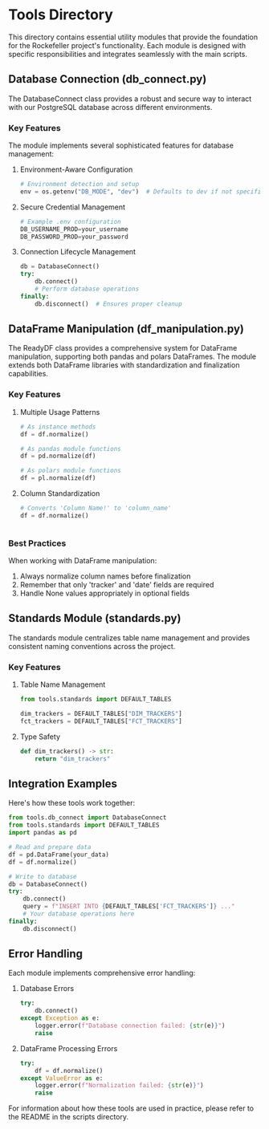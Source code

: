 # Tools Directory

This directory contains essential utility modules that provide the foundation for the Rockefeller project's functionality. Each module is designed with specific responsibilities and integrates seamlessly with the main scripts.

## Database Connection (db_connect.py)

The DatabaseConnect class provides a robust and secure way to interact with our PostgreSQL database across different environments.

### Key Features

The module implements several sophisticated features for database management:

1. Environment-Aware Configuration
   ```python
   # Environment detection and setup
   env = os.getenv("DB_MODE", "dev")  # Defaults to dev if not specified
   ```

2. Secure Credential Management
   ```python
   # Example .env configuration
   DB_USERNAME_PROD=your_username
   DB_PASSWORD_PROD=your_password
   ```

3. Connection Lifecycle Management
   ```python
   db = DatabaseConnect()
   try:
       db.connect()
       # Perform database operations
   finally:
       db.disconnect()  # Ensures proper cleanup
   ```

## DataFrame Manipulation (df_manipulation.py)

The ReadyDF class provides a comprehensive system for DataFrame manipulation, supporting both pandas and polars DataFrames. The module extends both DataFrame libraries with standardization and finalization capabilities.

### Key Features

1. Multiple Usage Patterns
   ```python
   # As instance methods
   df = df.normalize()
   
   # As pandas module functions
   df = pd.normalize(df)
   
   # As polars module functions
   df = pl.normalize(df)
   ```

2. Column Standardization
   ```python
   # Converts 'Column Name!' to 'column_name'
   df = df.normalize()
   ```
   ```

### Best Practices

When working with DataFrame manipulation:
1. Always normalize column names before finalization
2. Remember that only 'tracker' and 'date' fields are required
3. Handle None values appropriately in optional fields

## Standards Module (standards.py)

The standards module centralizes table name management and provides consistent naming conventions across the project.

### Key Features

1. Table Name Management
   ```python
   from tools.standards import DEFAULT_TABLES
   
   dim_trackers = DEFAULT_TABLES["DIM_TRACKERS"]
   fct_trackers = DEFAULT_TABLES["FCT_TRACKERS"]
   ```

2. Type Safety
   ```python
   def dim_trackers() -> str:
       return "dim_trackers"
   ```

## Integration Examples

Here's how these tools work together:

```python
from tools.db_connect import DatabaseConnect
from tools.standards import DEFAULT_TABLES
import pandas as pd

# Read and prepare data
df = pd.DataFrame(your_data)
df = df.normalize()

# Write to database
db = DatabaseConnect()
try:
    db.connect()
    query = f"INSERT INTO {DEFAULT_TABLES['FCT_TRACKERS']} ..."
    # Your database operations here
finally:
    db.disconnect()
```

## Error Handling

Each module implements comprehensive error handling:

1. Database Errors
   ```python
   try:
       db.connect()
   except Exception as e:
       logger.error(f"Database connection failed: {str(e)}")
       raise
   ```

2. DataFrame Processing Errors
   ```python
   try:
       df = df.normalize()
   except ValueError as e:
       logger.error(f"Normalization failed: {str(e)}")
       raise
   ```

For information about how these tools are used in practice, please refer to the README in the scripts directory.
